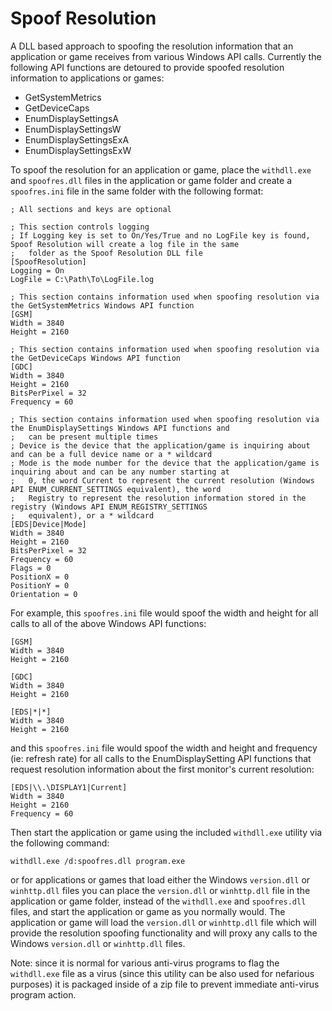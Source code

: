 # Spoof Resolution

A DLL based approach to spoofing the resolution information that an application or game receives from various Windows API calls.  Currently the following API functions are detoured to provide spoofed resolution information to applications or games:

- GetSystemMetrics
- GetDeviceCaps
- EnumDisplaySettingsA
- EnumDisplaySettingsW
- EnumDisplaySettingsExA
- EnumDisplaySettingsExW

To spoof the resolution for an application or game, place the `withdll.exe` and `spoofres.dll` files in the application or game folder and create a `spoofres.ini` file in the same folder with the following format:

```
; All sections and keys are optional

; This section controls logging
; If Logging key is set to On/Yes/True and no LogFile key is found, Spoof Resolution will create a log file in the same
;   folder as the Spoof Resolution DLL file
[SpoofResolution]
Logging = On
LogFile = C:\Path\To\LogFile.log

; This section contains information used when spoofing resolution via the GetSystemMetrics Windows API function
[GSM]
Width = 3840
Height = 2160

; This section contains information used when spoofing resolution via the GetDeviceCaps Windows API function
[GDC]
Width = 3840
Height = 2160
BitsPerPixel = 32
Frequency = 60

; This section contains information used when spoofing resolution via the EnumDisplaySettings Windows API functions and
;   can be present multiple times
; Device is the device that the application/game is inquiring about and can be a full device name or a * wildcard
; Mode is the mode number for the device that the application/game is inquiring about and can be any number starting at
;   0, the word Current to represent the current resolution (Windows API ENUM_CURRENT_SETTINGS equivalent), the word
;   Registry to represent the resolution information stored in the registry (Windows API ENUM_REGISTRY_SETTINGS
;   equivalent), or a * wildcard
[EDS|Device|Mode]
Width = 3840
Height = 2160
BitsPerPixel = 32
Frequency = 60
Flags = 0
PositionX = 0
PositionY = 0
Orientation = 0
```

For example, this `spoofres.ini` file would spoof the width and height for all calls to all of the above Windows API functions:

```
[GSM]
Width = 3840
Height = 2160

[GDC]
Width = 3840
Height = 2160

[EDS|*|*]
Width = 3840
Height = 2160
```

and this `spoofres.ini` file would spoof the width and height and frequency (ie: refresh rate) for all calls to the EnumDisplaySetting API functions that request resolution information about the first monitor's current resolution:

```
[EDS|\\.\DISPLAY1|Current]
Width = 3840
Height = 2160
Frequency = 60
```

Then start the application or game using the included `withdll.exe` utility via the following command:

```
withdll.exe /d:spoofres.dll program.exe
```

or for applications or games that load either the Windows `version.dll` or `winhttp.dll` files you can place the `version.dll` or `winhttp.dll` file in the application or game folder, instead of the `withdll.exe` and `spoofres.dll` files, and start the application or game as you normally would.  The application or game will load the `version.dll` or `winhttp.dll` file which will provide the resolution spoofing functionality and will proxy any calls to the Windows `version.dll` or `winhttp.dll` files.

Note: since it is normal for various anti-virus programs to flag the `withdll.exe` file as a virus (since this utility can be also used for nefarious purposes) it is packaged inside of a zip file to prevent immediate anti-virus program action.
